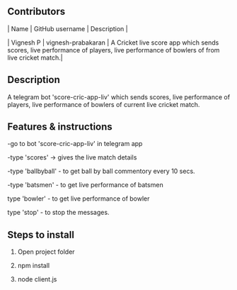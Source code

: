 ## Contributors
| Name | GitHub username | Description |

| Vignesh P  | vignesh-prabakaran | A Cricket live score app which sends scores, live performance of players, live performance of bowlers of from live cricket match.|

## Description

A telegram bot 'score-cric-app-liv' which sends scores, live performance of players, live performance of bowlers of current live cricket match.

## Features & instructions

-go to bot 'score-cric-app-liv' in telegram app

-type 'scores'  -> gives the live match details

-type 'ballbyball' - to get ball by ball commentory every 10 secs.

-type 'batsmen' - to get live performance of batsmen

type 'bowler' - to get live performance of bowler

type 'stop' - to stop the messages.



## Steps to install

1. Open project folder

2. npm install

3. node client.js


